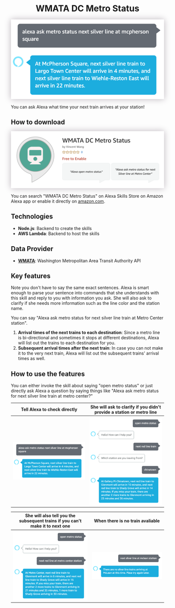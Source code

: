 <div align="center">
  <h1>WMATA DC Metro Status</h1>
  <p align="center"> 
  <a href="https://www.amazon.com/gp/product/B087RP35L2?ref&ref=cm_sw_em_r_as_dp_tMFDlD3s014KL" target="_blank" rel="noopener noreferrer">
        <img src="./screenshots/invoke_with_alexa.png" style="box-shadow: 0px 0px 20px 0px rgba(189,182,189,1)">
  </a>
</p>
</div>

You can ask Alexa what time your next train arrives at your station!

## How to download

<p align="center"> 
  <a href="https://www.amazon.com/gp/product/B087RP35L2?ref&ref=cm_sw_em_r_as_dp_tMFDlD3s014KL" target="_blank" rel="noopener noreferrer"><img src="./screenshots/listing.png" style="box-shadow: 0px 0px 20px 0px rgba(189,182,189,1)">
  </a>
</p>

You can search "WMATA DC Metro Status" on Alexa Skills Store on Amazon Alexa app or enable it directly on [amazon.com](https://www.amazon.com/gp/product/B087RP35L2?ref&ref=cm_sw_em_r_as_dp_tMFDlD3s014KL). 

## Technologies
- **Node.js**: Backend to create the skills
- **AWS Lambda**: Backend to host the skills

## Data Provider
- **[WMATA](https://developer.wmata.com/)**: Washington Metropolitan Area Transit Authority API

## Key features
Note you don't have to say the same exact sentences. Alexa is smart enough to parse your sentence into commands that she understands with this skill and reply to you with information you ask. She will also ask to clarify if she needs more information such as the line color and the station name.

You can say "Alexa ask metro status for next silver line train at Metro Center station".

1. **Arrival times of the next trains to each destination**: Since a metro line is bi-directional and sometimes it stops at different destinations, Alexa will list out the trains to each destination for you.
2. **Subsequent arrival times after the next train**: In case you can not make it to the very next train, Alexa will list out the subsequent trains' arrival times as well.

## How to use the features
You can either invoke the skill about saying "open metro status" or just directly ask Alexa a question by saying things like "Alexa ask metro status for next silver line train at metro center?"


Tell Alexa to check directly|She will ask to clarify if you didn't provide a station or metro line
:-------------------------:|:-------------------------:
![](./screenshots/invoke_with_alexa.png)|![](./screenshots/ask_for_station.png)


|She will also tell you the subsequent trains if you can't make it to next one|When there is no train avaliable
:-------------------------:|:-------------------------:
![](./screenshots/with_subsequent_trains.png)|![](./screenshots/no_trains.png)
